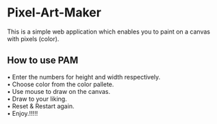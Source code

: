 # Pixel-Art-Maker

This is a simple web application which enables you to paint on a canvas with pixels (color).

## How to use PAM
• Enter the numbers for height and width respectively. \
• Choose color from the color pallete. \
• Use mouse to draw on the canvas. \
• Draw to your liking.\
• Reset & Restart again. \
• Enjoy.!!!!!
